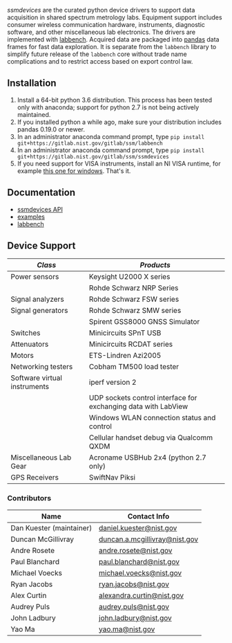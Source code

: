 *ssmdevices* are the curated python device drivers to support data acquisition in shared spectrum metrology labs. Equipment support includes
consumer wireless communication hardware, instruments, diagnostic software, and other miscellaneous lab electronics.
The drivers are implemented with [labbench](https://gitlab.nist.gov/gitlab/ssm/labbench). Acquired data are packaged into [pandas](http://pandas.pydata.org/) data frames for fast data exploration.
It is separate from the `labbench` library to simplify future release of the `labbench` core without trade name complications and to restrict
access based on export control law.

## Installation
1. Install a 64-bit python 3.6 distribution. This process has been tested only with anaconda; support for python 2.7 is not being actively maintained.
2. If you installed python a while ago, make sure your distribution includes pandas 0.19.0 or newer.
3. In an administrator anaconda command prompt, type `pip install git+https://gitlab.nist.gov/gitlab/ssm/labbench`
4. In an administrator anaconda command prompt, type `pip install git+https://gitlab.nist.gov/gitlab/ssm/ssmdevices`
5. If you need support for VISA instruments, install an NI VISA runtime, for example [this one for windows](http://download.ni.com/support/softlib/visa/NI-VISA/16.0/Windows/NIVISA1600runtime.exe).
That's it.

## Documentation
* [ssmdevices API](http://ssm.ipages.nist.gov/ssmdevices/)
* [examples](examples)
* [labbench](https://gitlab.nist.gov/gitlab/ssm/labbench#how-to)

## Device Support
| *Class* | *Products* |
|-------------|---------|
|Power sensors|Keysight U2000 X series|
|             |Rohde Schwarz NRP Series|
|Signal analyzers|Rohde Schwarz FSW series|
|Signal generators|Rohde Schwarz SMW series|
|                 |Spirent GSS8000 GNSS Simulator|
|Switches|Minicircuits SPnT USB|
|Attenuators|Minicircuits RCDAT series|
|Motors|ETS-Lindren Azi2005|
|Networking testers|Cobham TM500 load tester|
|Software virtual instruments|iperf version 2|
|                            |UDP sockets control interface for exchanging data with LabView|
|                            |Windows WLAN connection status and control|
|                            |Cellular handset debug via Qualcomm QXDM|
|Miscellaneous Lab Gear      |Acroname USBHub 2x4 (python 2.7 only)|
|GPS Receivers               |SwiftNav Piksi|



### Contributors
| Name  |  Contact Info |
|---|---|
| Dan Kuester (maintainer)  |  <daniel.kuester@nist.gov> |
| Duncan McGillivray  | <duncan.a.mcgillivray@nist.gov>  |
| Andre Rosete        | <andre.rosete@nist.gov> |
| Paul Blanchard | <paul.blanchard@nist.gov> |
| Michael Voecks | <michael.voecks@nist.gov> |
| Ryan Jacobs | <ryan.jacobs@nist.gov> |
| Alex Curtin | <alexandra.curtin@nist.gov> |
| Audrey Puls | <audrey.puls@nist.gov> |
| John Ladbury | <john.ladbury@nist.gov> |
| Yao Ma | <yao.ma@nist.gov> |
